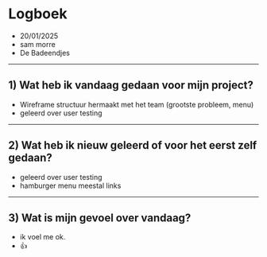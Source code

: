 # Logboek

- 20/01/2025
- sam morre
- De Badeendjes

---

## 1) Wat heb ik vandaag gedaan voor mijn project?

- Wireframe structuur hermaakt met het team (grootste probleem, menu)
- geleerd over user testing

---
## 2) Wat heb ik nieuw geleerd of voor het eerst zelf gedaan?

- geleerd over user testing
- hamburger menu meestal links

---

## 3) Wat is mijn gevoel over vandaag?

- ik voel me ok.
- 👍
